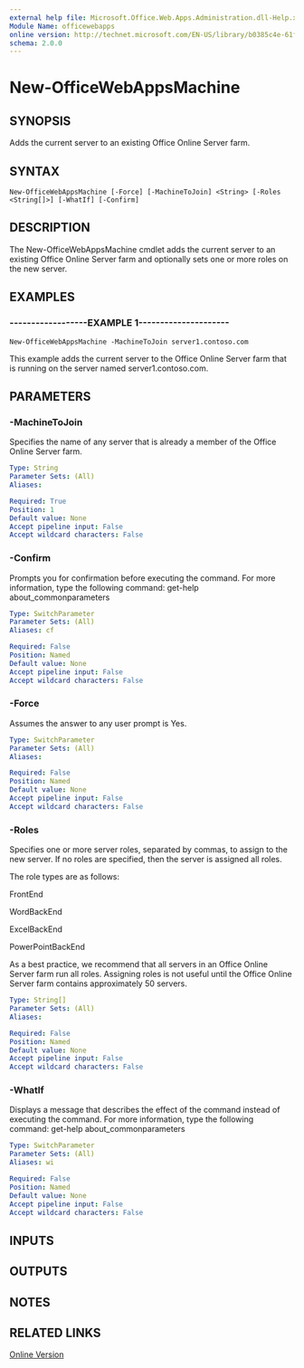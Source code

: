 ```yaml
---
external help file: Microsoft.Office.Web.Apps.Administration.dll-Help.xml
Module Name: officewebapps
online version: http://technet.microsoft.com/EN-US/library/b0385c4e-61fc-4607-a48c-64d8f4e80651(Office.15).aspx
schema: 2.0.0
---
```


# New-OfficeWebAppsMachine

## SYNOPSIS
Adds the current server to an existing Office Online Server farm.

## SYNTAX

```
New-OfficeWebAppsMachine [-Force] [-MachineToJoin] <String> [-Roles <String[]>] [-WhatIf] [-Confirm]
```

## DESCRIPTION
The New-OfficeWebAppsMachine cmdlet adds the current server to an existing Office Online Server farm and optionally sets one or more roles on the new server.

## EXAMPLES

### ------------------EXAMPLE 1---------------------
```
New-OfficeWebAppsMachine -MachineToJoin server1.contoso.com
```

This example adds the current server to the Office Online Server farm that is running on the server named server1.contoso.com.

## PARAMETERS

### -MachineToJoin
Specifies the name of any server that is already a member of the Office Online Server farm.

```yaml
Type: String
Parameter Sets: (All)
Aliases: 

Required: True
Position: 1
Default value: None
Accept pipeline input: False
Accept wildcard characters: False
```

### -Confirm
Prompts you for confirmation before executing the command.
For more information, type the following command: get-help about_commonparameters

```yaml
Type: SwitchParameter
Parameter Sets: (All)
Aliases: cf

Required: False
Position: Named
Default value: None
Accept pipeline input: False
Accept wildcard characters: False
```

### -Force
Assumes the answer to any user prompt is Yes.

```yaml
Type: SwitchParameter
Parameter Sets: (All)
Aliases: 

Required: False
Position: Named
Default value: None
Accept pipeline input: False
Accept wildcard characters: False
```

### -Roles
Specifies one or more server roles, separated by commas, to assign to the new server.
If no roles are specified, then the server is assigned all roles.

The role types are as follows:

FrontEnd

WordBackEnd

ExcelBackEnd

PowerPointBackEnd

As a best practice, we recommend that all servers in an Office Online Server farm run all roles.
Assigning roles is not useful until the Office Online Server farm contains approximately 50 servers.

```yaml
Type: String[]
Parameter Sets: (All)
Aliases: 

Required: False
Position: Named
Default value: None
Accept pipeline input: False
Accept wildcard characters: False
```

### -WhatIf
Displays a message that describes the effect of the command instead of executing the command.
For more information, type the following command: get-help about_commonparameters

```yaml
Type: SwitchParameter
Parameter Sets: (All)
Aliases: wi

Required: False
Position: Named
Default value: None
Accept pipeline input: False
Accept wildcard characters: False
```

## INPUTS

## OUTPUTS

## NOTES

## RELATED LINKS

[Online Version](http://technet.microsoft.com/EN-US/library/b0385c4e-61fc-4607-a48c-64d8f4e80651(Office.15).aspx)

